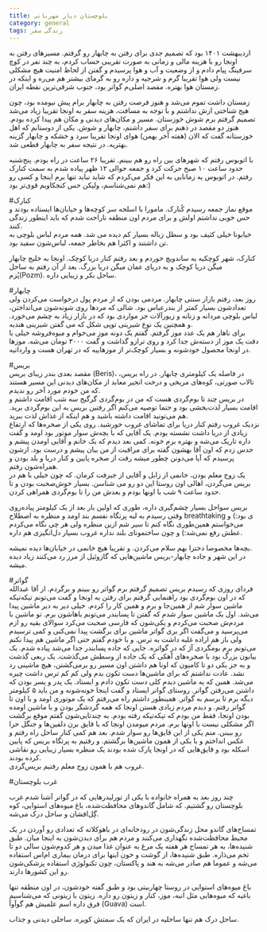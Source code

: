 ```yaml
---
title: بلوچستان دیار مهربانی
category: general
tags: زندگی سفر
---
```


اردیبهشت ۱۴۰۱ بود که تصمیم جدی برای رفتن به چابهار رو گرفتم. مسیرهای رفتن به اونجا رو با هزینه مالی و زمانی به صورت تقریبی حساب کردم، به چند نفر در کوچ سرفینگ پیام دادم و از وضعیت و آب و هوا پرسیدم و گفتن از لحاظ امنیت هیچ مشکلی نیست ولی هوا تقریبا گرم و شرجیه و داره رو به گرمای بیشتر هم می‌ره و اینکه در زمستان هوا بهتره. مقصد اصلی‌م گواتر بود، جنوب شرقی‌ترین نقطه ایران.  
  
زمستان داشت تموم می‌شد و هنوز فرصت رفتن به چابهار برام پیش نیومده بود، چون هیج شناختی ازش نداشتم و با توجه به مسافت، هزینه سفر به اونجا تقریبا زیاد می‌شد تصمیم گرفتم برم شوش خوزستان. مسیر و مکان‌های دیدنی و مکان هم پیدا کرده بودم. هنوز دو مقصد در ذهنم برای سفر داشتم، چابهار و شوش. یکی از دوستانم که اهل خوزستانه گفت که الان (هفته آخر بهمن) هوای اونجا تقریبا سرد و خشکه و چابهار گزینه بهتریه. در نتیجه سفر به چابهار قطعی شد.  
  
با اتوبوس رفتم که شهرهای بین راه رو هم ببینم. تقریبا ۲۶ ساعت در راه بودم. پنج‌شنبه حدود ساعت ۱۰ صبح حرکت کرد و جمعه حوالی ۱۲ ظهر پیاده شدم به سمت کنارک رفتم. در اتوبوس یه زمانایی به این فکر می‌کردم که شاید نباید تنها برم اینجا و کسی رو هم نمی‌شناسم، ولیکن حس کنجکاویم قوی‌تر بود:)  

#کنارک  
موقع نماز جمعه رسیدم کُنارک. مامورا با اسلحه سر کوچه‌ها و خیابان‌ها ایستاده بودند و حس خوبی نداشتم اولش و برای مردم اون منطقه ناراحت شدم که باید اینطور زندگی کنند.  
خیابونا خیلی کثیف بود و سطل زباله بسیار کم دیده می شد. همه مردم لباس بلوچی به تن داشتند و اکثرا هم بخاطر جمعه، لباس‌شون سفید بود.  
  
کنارک، شهر کوچکیه یه ساندویچ خوردم و بعد رفتم کنار دریا کوچک. اونجا به خلیج چابهار میگن دریا کوچک و به دریای عمان میگن دریا بزرگ. بعد از آن رفتم به ساحل پُزم(Pozm). ساحل بکر و زیبایی داره.  

#چابهار  
روز بعد، رفتم بازار سنتی چابهار. مردمی بودن که از مردم پول درخواست می‌کردن ولی تعدادشون بسیار کمتر از بندرعباس بود. شالی که مردها روی شونه‌شون می‌انداختن، لباس بلوچی مردانه و زنانه و زیورآلات جز مواردی بود که در بازار زیاد به چشم می‌خورد. و همچنین یک نوع شیرینی توپی شکل که می گفتن شیرینی هندیه.  
برای ناهار هم یک عدد موز گرفتم. گفتم یک دونه موز می‌خوام و میوه‌فروشه خیلی با دقت یک موز از دسته‌ش جدا کرد و روی ترازو گذاشت و گفت ۳۰۰۰ تومان می‌شه. موزها در اونجا محصول خودشونه و بسیار کوچک‌تر از موزهاییه که در تهران هست و وارداتیه.  

#بریس  
مقصد بعدی بندر زیبای بریس (Beris)، در فاصله یک کیلومتری چابهار. در راه بریس، تالاب صورتی، کوه‌های مریخی و درخت انجیر معابد از مکان‌های دیدنی این مسیر هستند که من خودم مورد آخر رو ندیدم.  
در بریس چند تا بوم‌گردی هست که من در بوم‌گردی گرگیج سه شب اقامت داشتم و اقامت بسیار لذت‌بخشی بود و حتما توصیه می‌کنم اگر رفتین بریس به این بوم‌گردی برید. هم می‌تونید اقامت داشته باشید و هم اینکه از غذاش لذت ببرید.  
نزدیک غروب رفتم کنار دریا برای تماشای غروب خورشید. روی یکی از صخره‌ها که ارتفاع زیادی از دریا داشت نشسته بودم. یک آقایی که با بچه‌ش سوار موتور بود اومد و گفت داره تاریک می‌شه و بهتره برم خونه. کمی بعد دیدم که یک خانم و آقایی اومدن پیشم و حدس زدم که اون آقا بهشون گفته برای مراقبت از من بیان پیشم و درست بود. ازشون پرسیدم که آیا می‌دونن چطور میشه رفت از صخره پایین و کنار دریا و بلد بودن و همراه‌شون رفتم.  
یک زوج معلم بودن، خانمی از زابل و آقایی از جیرفت کرمان. که چون خیلی با هم در بریس می‌گردن، اهالی اون روستا این دو رو می شناسن. بسیار خوش‌صحبت بودن و تا حدود ساعت ۹ شب با اونها بودم و بعدش من را تا بوم‌گردی همراهی کردن.  
  
بریس سواحل بسیار چشم‌گیری داره، طوری که اولین بار بعد از یک کیلومتر پیاده‌روی وقتی رسیدم به لبه پرتگاه نفسم بند اومد و منظره به اصطلاح breathtaking ی بود:) و می‌خواستم همین‌طوری نگاه کنم تا سیر شم ازین منظره ولی هر چی نگاه می‌کردم عطش رفع نمی‌شد:) 
و چون ساختمونای بلند نداره غروب بسیار دل‌انگیزی هم داره.  
  
بچه‌ها مخصوصا دخترا بهم سلام می‌کردن. و تقریبا هیچ خانمی در خیابان‌ها دیده نمیشه.  
در این شهر و جاده چابهار-بریس ماشین‌هایی که گازوئیل از مرز رد می‌کنند زیاد دیده میشه.  
  
#گواتر  
فردای روزی که رسیدم بریس تصمیم گرفتم برم گواتر رو ببینم و برگردم. از آقا عبدالله که در اون بوم‌گردی بود راهنمایی گرفتم برای رفتن به اونجا و گفت می‌تونم تیکه‌تیکه ماشین سوار شم از همین‌جا و برم و همین کار را کردم. خیلی دیر به دیر ماشین پیدا می‌شد. اول یک ماشین سوار شدم که گفتن تا پسابندر می‌تونم باهاشون برم. تو ماشین با مردم‌ش صحبت می‌کردم و یکی‌شون که فارسی صحبت می‌کرد سوالای بقیه رو ازم می‌پرسید و می‌گفت اگر بری گواتر ماشین برای برگشت پیدا نمی‌کنی و کمی ترسیدم ولی باز هم اراده غلبه داشت به ترس. و با خودم گفتم حتی اگر ماشین هم پیدا نکنم می‌تونم برم بومگردی آژ که در گواتره. جایی که جاده پسابندر جدا می‌شد پیاده شدم. یک بیابون بزرگ بود با صخره‌های آهکی که یک جاده از وسطش می‌گذشت. یک ربعی گذشت و به جز یکی دو تا کامیون که اونا هم داشتن اون مسیر رو برمی‌گشتن، هیچ ماشینی رد نشد. عادت نداشتم که برای ماشین‌ها دست تکون بدم ولی کم کم ترس داشت چیره می‌شد. همین که یه ماشین دیدم کلی دست تکون دادم و ایستاد. یک پدر و پسر بودن که داشتن می‌رفتن گواتر. روستای گواتر ایستاد و گفت اینجا خونه‌شونه و من باید ۵ کیلومتر دیگه برم تا برسم به گواتر. همینطور داشتم راه می‌رفتم که یک موتوری اومد و با اون تا گواتر رفتم. و دیدم مردم زیادی هستن اونجا که همه گردشگر بودن و با ماشین اومده بودن اونجا، فقط من بودم که تیکه‌تیکه رفته بودم. به چندتایی‌شون گفتم موقع برگشت اگر مشکلی نیست با اونها برم. مردم میومدن اونجا که با قایق برن دلفین‌ها و جنگل حرا رو ببینن. منم یکی از این قایق‌ها رو سوار شدم. بعد هم کمی کنار ساحل راه رفتم و عکس انداختم و با یکی از همون ماشین‌ها برگشتم. و رفتیم به پرتگاه بریس که پایین اسکله بود و قایق‌هایی که در اونجا پارک شده بودند یک منظره بسیار زیبایی رو نقاشی کرده بودند.  
غروب هم با همون زوج معلم رفتیم بریس‌گردی.  

#غرب بلوچستان  
  
چند روز بعد به همراه خانواده با یکی از تورلیدرهایی که در گواتر آشنا شدم غرب بلوچستان رو گشتیم. که شامل گاندوهای محافظت‌شده، باغ میوه‌های استوایی، کوه گِل‌افشان و ساحل درک می‌شه.  
  
تمساح‌های گاندو محل زندگی‌شون در رودخانه‌ای در باهوکلاته که تعدادی رو آوردن در یک محیط محافظت‌شده نگهداری می‌کنند و مردم هم برای دیدن‌شون به اینجا میان. طبق شنیده‌ها، به هر تمساح هر هفته یک مرغ به عنوان غذا میدن و هر کدوم‌شون سالی دو تا تخم می‌ذاره. طبق شنیده‌ها، از گوشت و خون اینها برای درمان بیماری ام‌اس استفاده می‌شه و عموما هم صادر می‌شه به هند و پاکستان، چون تکنولوژی استفاده پزشکی‌شون رو این کشورها دارند.  
  
باغ میوه‌های استوایی در روستا چهاربیتی بود و طبق گفته خودشون، در اون منطقه تنها باغیه که میوه‌هایی مثل انبه، موز، کنار و زیتون رو داره. زیتون با زیتونی که می‌شناسیم فرق داره اسم علمیش هم گوآوآ (Guava) است.  
  
ساحل درک هم تنها ساحلیه در ایران که یک سمتش کویره. ساحلی دیدنی و جذاب.  
  
  